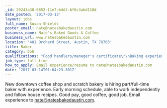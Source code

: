 ```yaml
---
_id: 29243a30-0852-11e7-b4d3-bf6c3abd118d
date_posted: '2017-03-13'
layout: jobs
full_name: Susan Shields
poster_email: nate@natesbakedaustin.com
business_name: Nate's Baked Goods & Coffee
business_url: www.natesbakedaustin.com
location: '401 Orchard Street, Austin, TX 78703'
title: Baker
category: boh
qualifications: "Food handlers/manager's certificate\r\nBaking experience"
job_type: full_time
how_to_apply: Email experience/resume to nate@natesbakedaustin.com
date: '2017-03-14T01:04:23.301Z'
---
```

New downtown coffee shop and scratch bakery is hiring part/full-time baker with experience. Early morning schedule, able to work independently and follow house recipes. Good pay, good coffee, good job. Email experience to nate@natesbakedaustin.com.
